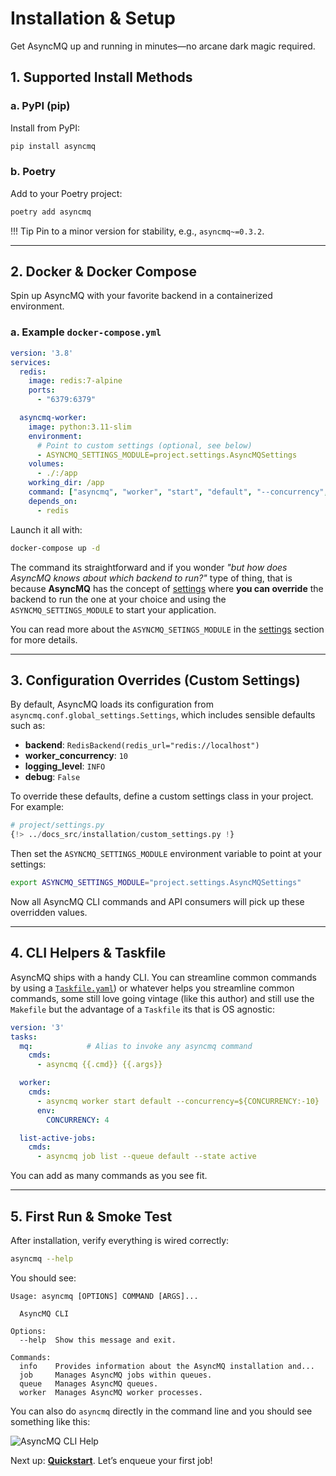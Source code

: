 # Installation & Setup

Get AsyncMQ up and running in minutes—no arcane dark magic required.

## 1. Supported Install Methods

### a. PyPI (pip)

Install from PyPI:

```bash
pip install asyncmq
```

### b. Poetry

Add to your Poetry project:

```bash
poetry add asyncmq
```

!!! Tip
    Pin to a minor version for stability, e.g., `asyncmq~=0.3.2`.

---

## 2. Docker & Docker Compose

Spin up AsyncMQ with your favorite backend in a containerized environment.

### a. Example `docker-compose.yml`

```yaml
version: '3.8'
services:
  redis:
    image: redis:7-alpine
    ports:
      - "6379:6379"

  asyncmq-worker:
    image: python:3.11-slim
    environment:
      # Point to custom settings (optional, see below)
      - ASYNCMQ_SETTINGS_MODULE=project.settings.AsyncMQSettings
    volumes:
      - ./:/app
    working_dir: /app
    command: ["asyncmq", "worker", "start", "default", "--concurrency", "4"]
    depends_on:
      - redis
```

Launch it all with:

```bash
docker-compose up -d
```

The command its straightforward and if you wonder *"but how does AsyncMQ knows about which backend to run?"* type of thing,
that is because **AsyncMQ** has the concept of [settings](./settings.md) where **you can override** the backend to run
the one at your choice and using the `ASYNCMQ_SETTINGS_MODULE` to start your application.

You can read more about the `ASYNCMQ_SETINGS_MODULE` in the [settings](./settings.md) section for more details.

---

## 3. Configuration Overrides (Custom Settings)

By default, AsyncMQ loads its configuration from `asyncmq.conf.global_settings.Settings`, which includes sensible defaults such as:

* **backend**: `RedisBackend(redis_url="redis://localhost")`
* **worker\_concurrency**: `10`
* **logging\_level**: `INFO`
* **debug**: `False`

To override these defaults, define a custom settings class in your project. For example:

```python
# project/settings.py
{!> ../docs_src/installation/custom_settings.py !}
```

Then set the `ASYNCMQ_SETTINGS_MODULE` environment variable to point at your settings:

```bash
export ASYNCMQ_SETTINGS_MODULE="project.settings.AsyncMQSettings"
```

Now all AsyncMQ CLI commands and API consumers will pick up these overridden values.

---

## 4. CLI Helpers & Taskfile

AsyncMQ ships with a handy CLI. You can streamline common commands by using a [`Taskfile.yaml`](https://taskfile.dev/))
or whatever helps you streamline common commands, some still love going vintage (like this author) and still use the `Makefile`
but the advantage of a `Taskfile` its that is OS agnostic:

```yaml
version: '3'
tasks:
  mq:            # Alias to invoke any asyncmq command
    cmds:
      - asyncmq {{.cmd}} {{.args}}

  worker:
    cmds:
      - asyncmq worker start default --concurrency=${CONCURRENCY:-10}
      env:
        CONCURRENCY: 4

  list-active-jobs:
    cmds:
      - asyncmq job list --queue default --state active
```

You can add as many commands as you see fit.

---

## 5. First Run & Smoke Test

After installation, verify everything is wired correctly:

```bash
asyncmq --help
```

You should see:

```text
Usage: asyncmq [OPTIONS] COMMAND [ARGS]...

  AsyncMQ CLI

Options:
  --help  Show this message and exit.

Commands:
  info    Provides information about the AsyncMQ installation and...
  job     Manages AsyncMQ jobs within queues.
  queue   Manages AsyncMQ queues.
  worker  Manages AsyncMQ worker processes.
```

You can also do `asyncmq` directly in the command line and you should see something like this:

<img src="https://res.cloudinary.com/dymmond/image/upload/v1746168744/asyncmq/docs/cpnmhbed53jnlrriciof.png" alt="AsyncMQ CLI Help"/>

Next up: **[Quickstart](features/quickstart.md)**. Let’s enqueue your first job!
